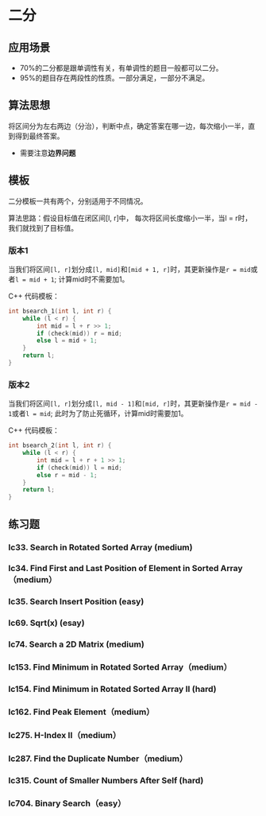 # 二分

## 应用场景

- 70%的二分都是跟单调性有关，有单调性的题目一般都可以二分。
- 95%的题目存在两段性的性质。一部分满足，一部分不满足。

## 算法思想

将区间分为左右两边（分治），判断中点，确定答案在哪一边，每次缩小一半，直到得到最终答案。

- 需要注意**边界问题**

## 模板

二分模板一共有两个，分别适用于不同情况。

算法思路：假设目标值在闭区间[l, r]中， 每次将区间长度缩小一半，当l = r时，我们就找到了目标值。

### 版本1

当我们将区间`[l, r]`划分成`[l, mid]`和`[mid + 1, r]`时，其更新操作是`r = mid`或者`l = mid + 1`; 计算mid时不需要加1。

C++ 代码模板：

```cpp
int bsearch_1(int l, int r) {
    while (l < r) {
        int mid = l + r >> 1;
        if (check(mid)) r = mid;
        else l = mid + 1;
    }
    return l;
}
```

### 版本2

当我们将区间`[l, r]`划分成`[l, mid - 1]`和`[mid, r]`时，其更新操作是`r = mid - 1`或者`l = mid`; 此时为了防止死循环，计算mid时需要加1。

C++ 代码模板：

```cpp
int bsearch_2(int l, int r) {
    while (l < r) {
        int mid = l + r + 1 >> 1;
        if (check(mid)) l = mid;
        else r = mid - 1;
    }
    return l;
}
```

## 练习题

### lc33. Search in Rotated Sorted Array (medium)

### lc34. Find First and Last Position of Element in Sorted Array（medium）

### lc35. Search Insert Position (easy)

### lc69. Sqrt(x) (esay)

### lc74. Search a 2D Matrix (medium)

### lc153. Find Minimum in Rotated Sorted Array（medium）

### lc154. Find Minimum in Rotated Sorted Array II (hard)

### lc162. Find Peak Element（medium）

### lc275. H-Index II（medium）

### lc287. Find the Duplicate Number（medium）

### lc315. Count of Smaller Numbers After Self (hard)

### lc704. Binary Search（easy）
